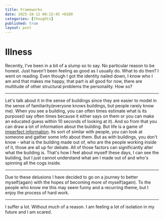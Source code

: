 ```yaml
---
title: Frameworks
date: 2025-10-12 00:15:45 +0100
categories: [thoughts]
published: true
layout: post
---
```


# Illness

Recently, I've been in a bit of a slump so to say. No particular reason to be honest. Just haven't been feeling as good as I usually do. What to do then?
I went on reading. Even though I got the identity nailed down, I know who I am and that makes me happy, that part is all good for now, there are multitude of other structural problems the personality. How so? 

---

Let's talk about it in the sense of buildings since they are easier to model in the sense of familiarity(everyone knows buildings, but people rarely know me). When you see a building, you can often times estimate what is its purpose(I say often times because it either says on them or you can make an educated guess within 10 seconds of looking at it). And so from that you can draw a lot of information about the building. But life is a game of [imperfect information](https://en.wikipedia.org/wiki/Perfect_information). Its sort of similar with people, you can look at someone and gather some info about them. But as with buildings, you don't know - what is the building made out of, who are the people working inside of it, those are all up for debate. All of those factors can significantly alter what the building is. That's how I feel about myself these days, I can see the building, but I just cannot understand what am I made out of and who's spinning all the cogs inside. 

---

Due to these delusions I have decided to go on a journey to better myself(again) with the hopes of becoming more of myself(again). To the people who know me this may seem funny and a recurring theme, but I enjoy the process of hard work.

---

I suffer a lot. Without much of a reason. I am feeling a lot of isolation in my future and I am scared.
